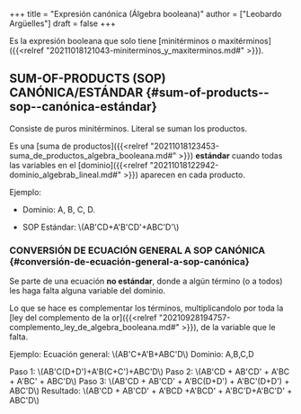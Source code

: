 +++
title = "Expresión canónica (Álgebra booleana)"
author = ["Leobardo Argüelles"]
draft = false
+++

Es la expresión booleana que solo tiene [minitérminos o maxitérminos]({{<relref "20211018121043-miniterminos_y_maxiterminos.md#" >}}).


## SUM-OF-PRODUCTS (SOP) CANÓNICA/ESTÁNDAR {#sum-of-products--sop--canónica-estándar}

Consiste de puros minitérminos.
Literal se suman los productos.

Es una [suma de productos]({{<relref "20211018123453-suma_de_productos_algebra_booleana.md#" >}}) **estándar** cuando todas las variables en el [dominio]({{<relref "20211018122942-dominio_algebrab_lineal.md#" >}})
aparecen en cada producto.

Ejemplo:

-   Dominio: A, B, C, D.

-   SOP Estándar: \\(AB'CD+A'B'CD'+ABC'D'\\)


### CONVERSIÓN DE ECUACIÓN GENERAL A SOP CANÓNICA {#conversión-de-ecuación-general-a-sop-canónica}

Se parte de una ecuación **no estándar**, donde a algún término (o a todos)
les haga falta alguna variable del dominio.

Lo que se hace es complementar los términos, multiplicandolo por toda la
[ley del complemento de la or]({{<relref "20210928194757-complemento_ley_de_algebra_booleana.md#" >}}), de la variable que le falta.

Ejemplo:
Ecuación general: \\(AB'C+A'B+ABC'D\\)
Dominio: A,B,C,D

Paso 1: \\(AB'C(D+D')+A'B(C+C')+ABC'D\\)
Paso 2: \\(AB'CD + AB'CD' + A'BC + A'BC' + ABC'D\\)
Paso 3: \\(AB'CD + AB'CD' + A'BC(D+D') + A'BC'(D+D') + ABC'D\\)
Resultado: \\(AB'CD + AB'CD' + A'BCD +A'BCD' + A'BC'D+A'BC'D' + ABC'D\\)
